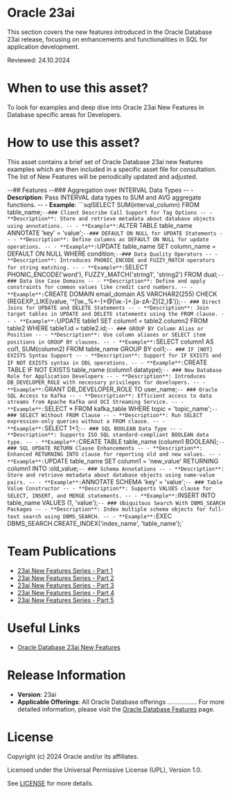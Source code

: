 # Oracle 23ai

This section covers the new features introduced in the Oracle Database 23ai release, focusing on enhancements and functionalities in SQL for application development.

Reviewed: 24.10.2024

# When to use this asset?

To look for examples and deep dive into Oracle 23ai New Features in Database specific areas for Developers.

# How to use this asset?

This asset contains a brief set of Oracle Database 23ai new features examples which are then included in a specific asset file for consultation.
The list of New Features will be periodically updated and adjusted.

--## Features
--### Aggregation over INTERVAL Data Types
-- - **Description**: Pass INTERVAL data types to SUM and AVG aggregate functions.
-- - **Example**: ```sqlSELECT SUM(interval_column) FROM table_name;`
--### Client Describe Call Support for Tag Options
-- - **Description**: Store and retrieve metadata about database objects using annotations.
-- - **Example**: `ALTER TABLE table_name ANNOTATE 'key' = 'value';`
--### DEFAULT ON NULL for UPDATE Statements
-- - **Description**: Define columns as DEFAULT ON NULL for update operations.
-- - **Example**: `UPDATE table_name SET column_name = DEFAULT ON NULL WHERE condition;`
--### Data Quality Operators
-- - **Description**: Introduces PHONIC_ENCODE and FUZZY_MATCH operators for string matching.
-- - **Example**: `SELECT PHONIC_ENCODE('word'), FUZZY_MATCH('string1', 'string2') FROM dual;`
--### Data Use Case Domains
-- - **Description**: Define and apply constraints for common values like credit card numbers.
-- - **Example**: `CREATE DOMAIN email_domain AS VARCHAR2(255) CHECK (REGEXP_LIKE(value, '^[\w._%+-]+@[\w.-]+\.[a-zA-Z]{2,}$'));`
-- ### Direct Joins for UPDATE and DELETE Statements
-- - **Description**: Join target tables in UPDATE and DELETE statements using the FROM clause.
-- - **Example**: `UPDATE table1 SET column1 = table2.column2 FROM table2 WHERE table1.id = table2.id;`
-- ### GROUP BY Column Alias or Position
-- - **Description**: Use column aliases or SELECT item positions in GROUP BY clauses.
-- - **Example**: `SELECT column1 AS col1, SUM(column2) FROM table_name GROUP BY col1;`
-- ### IF [NOT] EXISTS Syntax Support
-- - **Description**: Support for IF EXISTS and IF NOT EXISTS syntax in DDL operations.
-- - **Example**: `CREATE TABLE IF NOT EXISTS table_name (column1 datatype);`
-- ### New Database Role for Application Developers
-- - **Description**: Introduces DB_DEVELOPER_ROLE with necessary privileges for developers.
-- - **Example**: `GRANT DB_DEVELOPER_ROLE TO user_name;`
-- ### Oracle SQL Access to Kafka
-- - **Description**: Efficient access to data streams from Apache Kafka and OCI Streaming Service.
-- - **Example**: `SELECT * FROM kafka_table WHERE topic = 'topic_name';`
-- ### SELECT Without FROM Clause
-- - **Description**: Run SELECT expression-only queries without a FROM clause.
-- - **Example**: `SELECT 1+1;`
-- ### SQL BOOLEAN Data Type
-- - **Description**: Supports ISO SQL standard-compliant BOOLEAN data type.
-- - **Example**: `CREATE TABLE table_name (column1 BOOLEAN);`
-- ### SQL UPDATE RETURN Clause Enhancements
-- - **Description**: Enhanced RETURNING INTO clause for reporting old and new values.
-- - **Example**: `UPDATE table_name SET column1 = 'new_value' RETURNING column1 INTO :old_value;`
-- ### Schema Annotations
-- - **Description**: Store and retrieve metadata about database objects using name-value pairs.
-- - **Example**: `ANNOTATE SCHEMA 'key' = 'value';`
-- ### Table Value Constructor
-- - **Description**: Supports VALUES clause for SELECT, INSERT, and MERGE statements.
-- - **Example**: `INSERT INTO table_name VALUES (1, 'value');`
-- ### Ubiquitous Search With DBMS_SEARCH Packages
-- - **Description**: Index multiple schema objects for full-text search using DBMS_SEARCH.
-- - **Example**: `EXEC DBMS_SEARCH.CREATE_INDEX('index_name', 'table_name');`


# Team Publications
- [23ai New Features Series - Part 1](https://www.linkedin.com/posts/sonnemeyer_23aispecialists-23ainewsabrpart1-developer-activity-7196221427056889856-3HF2?utm_source=share&utm_medium=member_desktop)
- [23ai New Features Series - Part 2](https://www.linkedin.com/posts/cristina-varas-menadas-591825119_oracle-oracle23ai-sql-activity-7198945654272864256-wduQ/?utm_source=share&utm_medium=member_ios)
- [23ai New Features Series - Part 3](https://www.linkedin.com/posts/sonnemeyer_23aispecialists-23ainewsabrpart3-developer-activity-7201958687005982721-Oo3B?utm_source=share&utm_medium=member_desktop)
- [23ai New Features Series - Part 4](https://www.linkedin.com/posts/sonnemeyer_23aispecialists-23ainewsabrpart4-teammates-activity-7204946957843267584-x664?utm_source=share&utm_medium=member_desktop)
- [23ai New Features Series - Part 5](https://www.linkedin.com/posts/ppaolucci_cristinavarasmenadas-sonjameyer-activity-7207374755878887425-a--C?utm_source=share&utm_medium=member_desktop)


# Useful Links
- [Oracle Database 23ai New Features](https://apex.oracle.com/database-features/)


# Release Information
- **Version**: 23ai
- **Applicable Offerings**: All Oracle Database offerings .................
For more detailed information, please visit the [Oracle Database Features](https://apex.oracle.com/database-features/) page.

# License
 
Copyright (c) 2024 Oracle and/or its affiliates.
 
Licensed under the Universal Permissive License (UPL), Version 1.0.
 
See [LICENSE](https://github.com/oracle-devrel/technology-engineering/blob/main/LICENSE) for more details.



